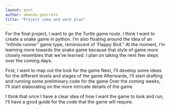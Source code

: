 ```yaml
---
layout: post 
author: amanda-guerrero
title: "Project idea and work plan"
---
```

For the final project, I want to go the Turtle game route. I think I want to create a snake game in python. I’m also floating around the idea of an “infinite runner” game type, reminiscent of ‘Flappy Bird.” At the moment, I’m learning more towards the snake game because that style of game more closely resembles that we’ve learned. I plan on taking the next few steps over the coming days: 

  First, I want to map out the look for the game
  Next, I’ll develop some ideas for the different levels and stages of the game
  Afterwards, I’ll start drafting and running some preliminary code for the game 
  Over the coming weeks, I’ll start elaborating on the more intricate details of the game 

I think that once I have a clear idea of how I want the game to look and run, I’ll have a good guide for the code that the game will require. 
